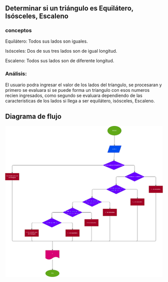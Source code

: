 # 
## Determinar si un triángulo es Equilátero, Isósceles, Escaleno
### conceptos
Equilátero: Todos sus lados son iguales.

Isósceles: Dos de sus tres lados son de igual longitud.

Escaleno: Todos sus lados son de diferente longitud.

### Análisis: 
El usuario podra ingresar el valor de los lados del tríangulo, se procesaran y primero se evaluara si se puede forma un triangulo con esos numeros recien ingresados, como segundo se evaluara dependiendo de las caracteristicas de los lados si llega a ser equilátero, isósceles, Escaleno.

## Diagrama de flujo
![diagrama de flujo](diagrama.png)